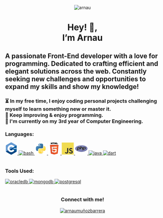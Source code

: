 <!-- <a align="center" target="_blank" rel="noopener noreferrer nofollow" href="https://media.licdn.com/dms/image/v2/D4D03AQGBzRz0xuWLqg/profile-displayphoto-shrink_400_400/profile-displayphoto-shrink_400_400/0/1732448314847?e=1740009600&v=beta&t=4NJbJleeGQ5cj_QbIccSCdVOtPc__oeeXK2j9UrhY6U">
</a> -->
<p align="center" style="margin-bottom: 20px;">
    <img src="https://media.licdn.com/dms/image/v2/D4D03AQGBzRz0xuWLqg/profile-displayphoto-shrink_400_400/profile-displayphoto-shrink_400_400/0/1732448314847?e=1740009600&v=beta&t=4NJbJleeGQ5cj_QbIccSCdVOtPc__oeeXK2j9UrhY6U" 
         alt="arnau" 
         width="200" 
         style="max-width: 100%;">
</p>
<h1 align="center">Hey! 👋, <br/> I’m Arnau</h1>

<h2 style="justify-content: left; font-weight: bold;">
    A passionate Front-End developer with a love for programming. Dedicated to crafting efficient and elegant solutions across the web.
    Constantly seeking new challenges and opportunities to expand my skills and show my knowledge!
</h2>
<h3>
    ⏳ In my free time, I enjoy coding personal projects challenging myself to learn something new or master it.
    <br/>   
    🎯 Keep improving & enjoy programming.
    <br/>
    📓 I'm currently on my 3rd year of Computer Engineering.
</h3>

<div>
    <h3 align="left">Languages:</h3>
    <a class="anchor" aria-label="Permalink: Languages and Tools:" href="#languages"></a>
    <!-- C++, Bash, Python, HTML, CSS, PHP, JS, Java, Dart -->
    <a href="https://en.wikipedia.org/wiki/C%2B%2B" rel="nofollow"> 
        <img src="https://raw.githubusercontent.com/devicons/devicon/master/icons/cplusplus/cplusplus-original.svg" alt="cplusplus" width="40" height="40" style="max-width: 100%;"> 
    </a> 
    <small> </small>
    <a href="https://en.wikipedia.org/wiki/Bash_(Unix_shell)" rel="nofollow"> 
        <img src="https://upload.wikimedia.org/wikipedia/commons/thumb/8/82/Gnu-bash-logo.svg/180px-Gnu-bash-logo.svg.png" alt="bash" width="100" height="40" style="max-width: 100%;"> 
    </a> 
    <a href="https://en.wikipedia.org/wiki/Python" rel="nofollow"> 
        <img src="https://raw.githubusercontent.com/devicons/devicon/master/icons/python/python-original.svg" alt="python" width="40" height="40" style="max-width: 100%;"> 
    </a>
    <a href="https://en.wikipedia.org/wiki/HTML" rel="nofollow"> 
        <img src="https://raw.githubusercontent.com/devicons/devicon/master/icons/html5/html5-original-wordmark.svg" alt="html5" width="40" height="40" style="max-width: 100%;"> 
    </a> 
    <a href="https://en.wikipedia.org/wiki/JavaScript" rel="nofollow"> 
        <img src="https://raw.githubusercontent.com/devicons/devicon/master/icons/javascript/javascript-original.svg" alt="javascript" width="40" height="40" style="max-width: 100%;"> 
    </a> 
    <a href="https://en.wikipedia.org/wiki/PHP" rel="nofollow"> 
        <img src="https://raw.githubusercontent.com/devicons/devicon/master/icons/php/php-original.svg" alt="php" width="40" height="40" style="max-width: 100%;"> 
    </a> 
    <a href="https://en.wikipedia.org/wiki/Java_(programming_language)" rel="nofollow"> 
        <img src="https://upload.wikimedia.org/wikipedia/en/thumb/3/30/Java_programming_language_logo.svg/182px-Java_programming_language_logo.svg.png" alt="java" width="40" height="55" style="max-width: 100%;"> 
    </a> 
    <a href="https://en.wikipedia.org/wiki/Dart_(programming_language)" rel="nofollow">     
        <img src="https://upload.wikimedia.org/wikipedia/commons/thumb/f/fe/Dart_programming_language_logo.svg/182px-Dart_programming_language_logo.svg.png" alt="dart" width="120" height="40" style="max-width: 100%;"> 
    </a> 
</div>

<br/>

<div>
    <h3 align="left">Tools Used:</h3>
    <a class="anchor" aria-label="Permalink: Languages and Tools:" href="tools"> </a>
    <!-- OracleSQL, MongoDB, PostgreSQL -->
    <a href="https://en.wikipedia.org/wiki/Oracle_Database" rel="nofollow"> 
        <img src="https://upload.wikimedia.org/wikipedia/commons/thumb/5/50/Oracle_logo.svg/330px-Oracle_logo.svg.png" alt="oracledb" width="120" height="25" style="max-width: 100%;"> 
    </a> 
    <a href="https://en.wikipedia.org/wiki/MongoDB" rel="nofollow"> 
        <img src="https://upload.wikimedia.org/wikipedia/en/thumb/5/5a/MongoDB_Fores-Green.svg/375px-MongoDB_Fores-Green.svg.png" alt="mongodb" width="120" height="40" style="max-width: 100%;"> 
    </a>
    <a href="https://en.wikipedia.org/wiki/PostgreSQL" rel="nofollow"> 
        <img src="https://upload.wikimedia.org/wikipedia/commons/thumb/2/29/Postgresql_elephant.svg/330px-Postgresql_elephant.svg.png" alt="postgresql" width="40" height="40" style="max-width: 100%;"> 
    </a> 
</div>

<!-- <div>
    <h3 align="left">Review my latest projects at:</h3>
</div> -->

<br/>

<div><h3 align="center">Connect with me!</h3><aclass="anchor" aria-label="Permalink: Connect with me:" href="#connect-with-me">
    <p align="center" >
    <a href="https://www.linkedin.com/in/arnau-munoz-barrera/" rel="nofollow"><img align="center" src="https://raw.githubusercontent.com/rahuldkjain/github-profile-readme-generator/master/src/images/icons/Social/linked-in-alt.svg" alt="arnaumuñozbarrera" height="30" width="40" style="max-width: 100%;"></a>
    </p>
</div>
